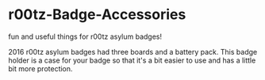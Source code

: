 # r00tz-Badge-Accessories
fun and useful things for r00tz asylum badges!

2016 r00tz asylum badges had three boards and a battery pack. This badge holder is a case for your badge so that it's a bit easier to use and has a little bit more protection.
